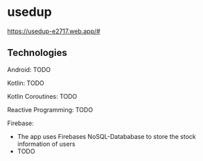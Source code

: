 # usedup

https://usedup-e2717.web.app/#

## Technologies

Android:
TODO

Kotlin:
TODO

Kotlin Coroutines:
TODO

Reactive Programming:
TODO

Firebase:
- The app uses Firebases NoSQL-Datababase to store the stock information of users
- TODO
